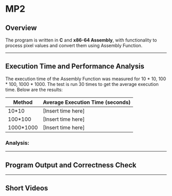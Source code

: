 # MP2

## Overview
The program is written in **C** and **x86-64 Assembly**, with functionality to process pixel values and convert them using Assembly Function.

---

## Execution Time and Performance Analysis

The execution time of the Assembly Function was measured for 10 * 10, 100 * 100, 1000 * 1000. The test is run 30 times to get the average execution time. Below are the results:

| Method          | Average Execution Time (seconds) |
|-----------------|--------------------------|
| 10*10 | [Insert time here]       |
|  100*100  | [Insert time here]    |
|  1000*1000  | [Insert time here]    |

### Analysis:


---

## Program Output and Correctness Check


---

## Short Videos
